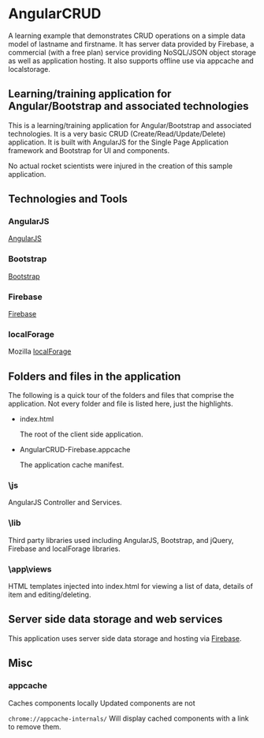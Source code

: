 
# AngularCRUD

A learning example that demonstrates CRUD operations on a simple data model of lastname and firstname. It has server data
provided by Firebase, a commercial (with a free plan) service providing NoSQL/JSON object storage as well as application
hosting. It also supports offline use via appcache and localstorage.

## Learning/training application for Angular/Bootstrap and associated technologies 
This is a learning/training application for Angular/Bootstrap and associated technologies. It is a
very basic CRUD (Create/Read/Update/Delete) application. It is built with AngularJS for the Single Page
Application framework and Bootstrap for UI and components.  

No actual rocket scientists were injured in the creation of this sample application.

## Technologies and Tools
### AngularJS
[AngularJS](http://angularjs.org)
### Bootstrap
[Bootstrap](http://getbootstrap.com)
### Firebase
[Firebase](http://firebase.com)
### localForage
Mozilla [localForage](https://github.com/mozilla/localForage)

## Folders and files in the application
The following is a quick tour of the folders and files that comprise the application. Not every folder and file
is listed here, just the highlights.

* index.html

    The root of the client side application.


* AngularCRUD-Firebase.appcache

    The application cache manifest.

### \js
AngularJS Controller and Services.

### \lib
Third party libraries used including AngularJS, Bootstrap, and jQuery, Firebase and localForage libraries.

### \app\views
HTML templates injected into index.html for viewing a list of data, details of item and editing/deleting.

## Server side data storage and web services
This application uses server side data storage and hosting via [Firebase](http://firebase.com).

## Misc

### appcache
Caches components locally
Updated components are not 

`chrome://appcache-internals/` Will display cached components with a link to remove them.

